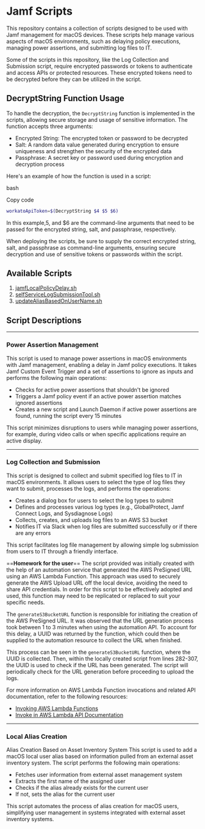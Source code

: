 # Jamf Scripts

This repository contains a collection of scripts designed to be used with Jamf management for macOS devices. These scripts help manage various aspects of macOS environments, such as delaying policy executions, managing power assertions, and submitting log files to IT.

Some of the scripts in this repository, like the Log Collection and Submission script, require encrypted passwords or tokens to authenticate and access APIs or protected resources. These encrypted tokens need to be decrypted before they can be utilized in the script.

## DecryptString Function Usage
To handle the decryption, the `DecryptString` function is implemented in the scripts, allowing secure storage and usage of sensitive information. The function accepts three arguments:

- Encrypted String: The encrypted token or password to be decrypted
- Salt: A random data value generated during encryption to ensure uniqueness and strengthen the security of the encrypted data
- Passphrase: A secret key or password used during encryption and decryption process

Here's an example of how the function is used in a script:

bash

Copy code

```bash
workatoApiToken=$(DecryptString $4 $5 $6)
```

In this example,5, and $6 are the command-line arguments that need to be passed for the encrypted string, salt, and passphrase, respectively.

When deploying the scripts, be sure to supply the correct encrypted string, salt, and passphrase as command-line arguments, ensuring secure decryption and use of sensitive tokens or passwords within the script.

## Available Scripts

1. [jamfLocalPolicyDelay.sh](https://github.com/feolaney/Jamf-Scripts/blob/main/jamfLocalPolicyDelay.sh)
2. [selfServiceLogSubmissionTool.sh](https://github.com/feolaney/Jamf-Scripts/blob/main/Scripts/selfSerivceLogSubmissionTool.sh)
3. [updateAliasBasedOnUserName.sh](https://github.com/feolaney/Jamf-Scripts/blob/main/Scripts/updateAliasBasedOnUserName.sh)

## Script Descriptions
****
### Power Assertion Management

This script is used to manage power assertions in macOS environments with Jamf management, enabling a delay in Jamf policy executions. It takes Jamf Custom Event Trigger and a set of assertions to ignore as inputs and performs the following main operations:

- Checks for active power assertions that shouldn't be ignored
- Triggers a Jamf policy event if an active power assertion matches ignored assertions
- Creates a new script and Launch Daemon if active power assertions are found, running the script every 15 minutes

This script minimizes disruptions to users while managing power assertions, for example, during video calls or when specific applications require an active display.
****
### Log Collection and Submission

This script is designed to collect and submit specified log files to IT in macOS environments. It allows users to select the type of log files they want to submit, processes the logs, and performs the operations:

- Creates a dialog box for users to select the log types to submit
- Defines and processes various log types (e.g., GlobalProtect, Jamf Connect Logs, and Sysdiagnose Logs)
- Collects, creates, and uploads log files to an AWS S3 bucket
- Notifies IT via Slack when log files are submitted successfully or if there are any errors

This script facilitates log file management by allowing simple log submission from users to IT through a friendly interface.

==**Homework for the user**==
The script provided was initially created with the help of an automation service that generated the AWS PreSigned URL using an AWS Lambda Function. This approach was used to securely generate the AWS Upload URL off the local device, avoiding the need to share API credentials. In order for this script to be effectively adopted and used, this function may need to be replicated or replaced to suit your specific needs.

The `generateS3BucketURL` function is responsible for initiating the creation of the AWS PreSigned URL. It was observed that the URL generation process took between 1 to 3 minutes when using the automation API. To account for this delay, a UUID was returned by the function, which could then be supplied to the automation resource to collect the URL when finished.

This process can be seen in the `generateS3BucketURL` function, where the UUID is collected. Then, within the locally created script from lines 282-307, the UUID is used to check if the URL has been generated. The script will periodically check for the URL generation before proceeding to upload the logs.

For more information on AWS Lambda Function invocations and related API documentation, refer to the following resources:

- [Invoking AWS Lambda Functions](https://docs.aws.amazon.com/lambda/latest/dg/urls-invocation.html)
- [Invoke in AWS Lambda API Documentation](https://docs.aws.amazon.com/lambda/latest/dg/API_Invoke.html)
****
### Local Alias Creation
Alias Creation Based on Asset Inventory System This script is used to add a macOS local user alias based on information pulled from an external asset inventory system. The script performs the following main operations:

- Fetches user information from external asset management system
- Extracts the first name of the assigned user
- Checks if the alias already exists for the current user
- If not, sets the alias for the current user

This script automates the process of alias creation for macOS users, simplifying user management in systems integrated with external asset inventory systems.
